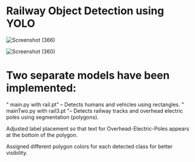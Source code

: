 # Railway Object Detection using YOLO

![Screenshot (366)](https://github.com/user-attachments/assets/de927629-23ee-42e3-9b96-31b12f966f78)

![Screenshot (360)](https://github.com/user-attachments/assets/00bd865b-8fc3-40fb-8ff6-b8924bca0464)


# Two separate models have been implemented:
" main.py with rail.pt"  – Detects humans and vehicles using rectangles.
" mainTwo.py with rail3.pt "– Detects railway tracks and overhead electric poles using segmentation (polygons).

Adjusted label placement so that text for Overhead-Electric-Poles appears at the bottom of the polygon.

Assigned different polygon colors for each detected class for better visibility.
